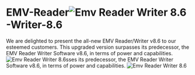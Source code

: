 # EMV-Reader![Emv Reader Writer 8.6](https://raw.githubusercontent.com/gsmcloner/EMV-Reader-Writer-8.6/refs/heads/main/emv86.PNG)-Writer-8.6

We are delighted to present the all-new EMV Reader/Writer v8.6 to our esteemed customers. This upgraded version surpasses its predecessor, the EMV Reader Writer Software v8.6, in terms of power and capabilities.
![Emv Reader Writer 8.6][def]sses its predecessor, the EMV Reader Writer Software v8.6, in terms of power and capabilities.
![Emv Reader Writer 8.6][def]

[def]: https://raw.githubusercontent.com/gsmcloner/EMV-Reader-Writer-8.6/refs/heads/main/emv86.PNG